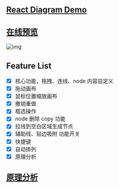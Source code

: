 ## [React Diagram Demo](https://github.com/huangjincq/react-diagram-demo)

## [在线预览](https://huangjincq.github.io/react-diagram-demo)

![img](https://github.com/huangjincq/react-diagram-demo/blob/master/doc/main.image)

## Feature List

- [x] 核心功能，拖拽、连线、node 内容自定义
- [x] 拖动画布
- [x] 鼠标位置缩放画布
- [x] 撤销重做
- [x] 框选操作
- [x] node 删除 copy 功能
- [x] 拉线到空白区域生成节点
- [x] 辅助线、贴边吸附 功能开关
- [x] 快捷键
- [x] 自动排列
- [x] 原理分析

## [原理分析](https://juejin.cn/post/6932290812554264583/)

